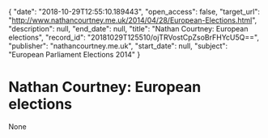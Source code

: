 {
  "date": "2018-10-29T12:55:10.189443", 
  "open_access": false, 
  "target_url": "http://www.nathancourtney.me.uk/2014/04/28/European-Elections.html", 
  "description": null, 
  "end_date": null, 
  "title": "Nathan Courtney: European elections", 
  "record_id": "20181029T125510/ojTRVostCpZsoBrFHYcU5Q==", 
  "publisher": "nathancourtney.me.uk", 
  "start_date": null, 
  "subject": "European Parliament Elections 2014"
}

# Nathan Courtney: European elections

None